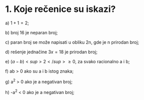 # 1. Koje rečenice su iskazi?

a) $1 + 1 = 2$;

b) broj 16 je neparan broj;

c) paran broj se može napisati u obliku 2n, gde je n prirodan broj;

d) rešenje jednačine $3x = 18$ je prirodan broj;

e) $(a - b)<sup>2</sup> \ge 0$, za svako racionalno a i b;

f) ab > 0 ako su a i b istog znaka;

g) a<sup>2</sup> > 0 ako je a negativan broj;

h) -a<sup>2</sup> < 0 ako je a negativan broj;